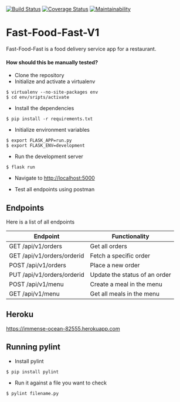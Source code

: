 [![Build Status](https://travis-ci.org/Bryan-Cee/Fast-Food-Fast-V1.svg?branch=master)](https://travis-ci.org/Bryan-Cee/Fast-Food-Fast-V1) [![Coverage Status](https://coveralls.io/repos/github/Bryan-Cee/Fast-Food-Fast-V1/badge.svg)](https://coveralls.io/github/Bryan-Cee/Fast-Food-Fast-V1) [![Maintainability](https://api.codeclimate.com/v1/badges/515632750db64aa8bf45/maintainability)](https://codeclimate.com/github/Bryan-Cee/Fast-Food-Fast-V1/maintainability)

# Fast-Food-Fast-V1
Fast-Food-Fast is a food delivery service app for a restaurant.



#### How should this be manually tested?
- Clone the repository
- Initialize and activate a virtualenv
 ```
 $ virtualenv --no-site-packages env
 $ cd env/sripts/activate
 ```
- Install the dependencies
 ```
 $ pip install -r requirements.txt
 ```
- Initialize environment variables
``` 
$ export FLASK_APP=run.py
$ export FLASK_ENV=development
```
- Run the development server
```
$ flask run
```
- Navigate to [http://localhost:5000](http://localhost:5000)

- Test all endpoints using postman


## Endpoints

Here is a list of all endpoints

| Endpoint                       | Functionality                 |
| ------------------------------ | ----------------------------- |
| GET   /api/v1/orders           | Get all orders                |
| GET   /api/v1/orders/orderid | Fetch a specific order        |
| POST   /api/v1/orders          | Place a new order             |
| PUT   /api/v1/orders/orderid | Update the status of an order |
| POST   /api/v1/menu            | Create a meal in the menu     |
| GET   /api/v1/menu             | Get all meals in the menu     |
 
 ## Heroku
 https://immense-ocean-82555.herokuapp.com
 
 ## Running pylint
 - Install pylint
```
$ pip install pylint
```
 - Run it against a file you want to check
```
$ pylint filename.py
```  